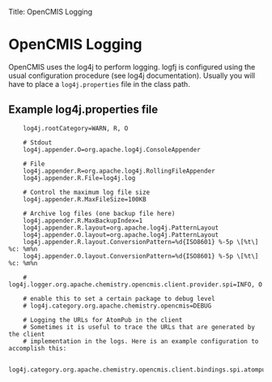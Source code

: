 Title: OpenCMIS Logging

# OpenCMIS Logging

OpenCMIS uses the log4j to perform logging. logfj is configured using the usual
configuration procedure (see log4j documentation). Usually you will have to
place a `log4j.properties` file in the class path.

## Example log4j.properties file

```properties
	log4j.rootCategory=WARN, R, O

	# Stdout
	log4j.appender.O=org.apache.log4j.ConsoleAppender

	# File
	log4j.appender.R=org.apache.log4j.RollingFileAppender
	log4j.appender.R.File=log4j.log

	# Control the maximum log file size
	log4j.appender.R.MaxFileSize=100KB

	# Archive log files (one backup file here)
	log4j.appender.R.MaxBackupIndex=1
	log4j.appender.R.layout=org.apache.log4j.PatternLayout
	log4j.appender.O.layout=org.apache.log4j.PatternLayout
	log4j.appender.R.layout.ConversionPattern=%d{ISO8601} %-5p \[%t\] %c: %m%n
	log4j.appender.O.layout.ConversionPattern=%d{ISO8601} %-5p \[%t\] %c: %m%n

	# log4j.logger.org.apache.chemistry.opencmis.client.provider.spi=INFO, O 

	# enable this to set a certain package to debug level
	# log4j.category.org.apache.chemistry.opencmis=DEBUG

	# Logging the URLs for AtomPub in the client
	# Sometimes it is useful to trace the URLs that are generated by the client 
	# implementation in the logs. Here is an example configuration to accomplish this:

	log4j.category.org.apache.chemistry.opencmis.client.bindings.spi.atompub.HttpUtils=DEBUG
```
